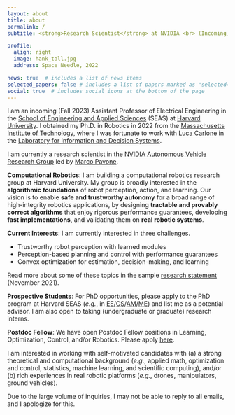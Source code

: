 ```yaml
---
layout: about
title: about
permalink: /
subtitle: <strong>Research Scientist</strong> at NVIDIA <br> (Incoming) <strong>Assistant Professor</strong> at Harvard SEAS <br>  Robotics, Vision, Optimization, Learning

profile:
  align: right
  image: hank_tall.jpg
  address: Space Needle, 2022

news: true  # includes a list of news items
selected_papers: false # includes a list of papers marked as "selected={true}"
social: true  # includes social icons at the bottom of the page
---
```


I am an incoming (Fall 2023) Assistant Professor of Electrical Engineering in the [School of Engineering and Applied Sciences](https://www.seas.harvard.edu/) (SEAS) at [Harvard University](https://www.harvard.edu/). I obtained my Ph.D. in Robotics in 2022 from the [Massachusetts Institute of Technology](https://mit.edu/), where I was fortunate to work with [Luca Carlone](https://lucacarlone.mit.edu/) in the [Laboratory for Information and Decision Systems](https://lids.mit.edu/). 

I am currently a research scientist in the [NVIDIA Autonomous Vehicle Research Group](https://nvr-avg.github.io/) led by [Marco Pavone](https://web.stanford.edu/~pavone/). 

<!-- <span style="color:red">We have research intern positions all year at NVIDIA Autonomous Vehicle Research. If you are a PhD student interested in developing safety assurances and robustness guarantees for perception systems, or in general vehicle autonomy, feel free to contact me or other research scientists in the group.</span> -->

**Computational Robotics**: I am building a computational robotics research group at Harvard University. My group is broadly interested in the **algorithmic foundations** of robot perception, action, and learning. Our vision is to enable **safe and trustworthy autonomy** for a broad range of high-integrity robotics applications, by designing **tractable and provably correct algorithms** that enjoy rigorous performance guarantees, developing **fast implementations**, and validating them on **real robotic systems**.

**Current Interests**: I am currently interested in three challenges. 
- Trustworthy robot perception with learned modules
- Perception-based planning and control with performance guarantees
- Convex optimization for estimation, decision-making, and learning 

Read more about some of these topics in the sample [research statement](https://hankyang94.github.io/assets/pdf/Research_Statement_Generic.pdf) (November 2021).

**Prospective Students**: For PhD opportunities, please apply to the PhD program at Harvard SEAS (*e.g.*, in [EE](https://seas.harvard.edu/electrical-engineering/graduate-programs/how-apply)/[CS](https://seas.harvard.edu/computer-science/graduate-programs/how-apply)/[AM](https://seas.harvard.edu/applied-mathematics/graduate-program/how-apply)/[ME](https://seas.harvard.edu/materials-science-mechanical-engineering/graduate-program/how-apply)) and list me as a potential advisor. I am also open to taking (undergraduate or graduate) research interns.

**Postdoc Fellow**: We have open Postdoc Fellow positions in Learning, Optimization, Control, and/or Robotics. Please apply [here](https://academicpositions.harvard.edu/postings/12212).

I am interested in working with self-motivated candidates with (a) a strong theoretical and computational background (*e.g.*, applied math, optimization and control, statistics, machine learning, and scientific computing), and/or (b) rich experiences in real robotic platforms (*e.g.*, drones, manipulators, ground vehicles).

Due to the large volume of inquiries, I may not be able to reply to all emails, and I apologize for this.

